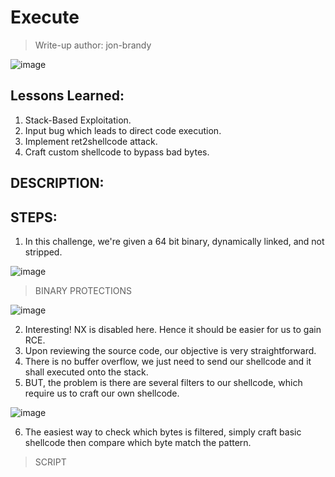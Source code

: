 # Execute
> Write-up author: jon-brandy

![image](https://github.com/jon-brandy/hackthebox/assets/70703371/a76f9eac-e18c-4903-866d-87de83421845)


## Lessons Learned:
1. Stack-Based Exploitation.
2. Input bug which leads to direct code execution.
3. Implement ret2shellcode attack.
4. Craft custom shellcode to bypass bad bytes.

## DESCRIPTION:

## STEPS:
1. In this challenge, we're given a 64 bit binary, dynamically linked, and not stripped.

![image](https://github.com/jon-brandy/hackthebox/assets/70703371/f25e6b28-c6a8-437f-9eeb-a910233a9085)


> BINARY PROTECTIONS

![image](https://github.com/jon-brandy/hackthebox/assets/70703371/2419960c-7a0c-408f-b15a-22e30567fc39)


2. Interesting! NX is disabled here. Hence it should be easier for us to gain RCE.
3. Upon reviewing the source code, our objective is very straightforward.
4. There is no buffer overflow, we just need to send our shellcode and it shall executed onto the stack.
5. BUT, the problem is there are several filters to our shellcode, which require us to craft our own shellcode.

![image](https://github.com/jon-brandy/hackthebox/assets/70703371/30e29a82-0d47-489d-82ab-a37bc286363b)

6. The easiest way to check which bytes is filtered, simply craft basic shellcode then compare which byte match the pattern.

> SCRIPT

```py

```
